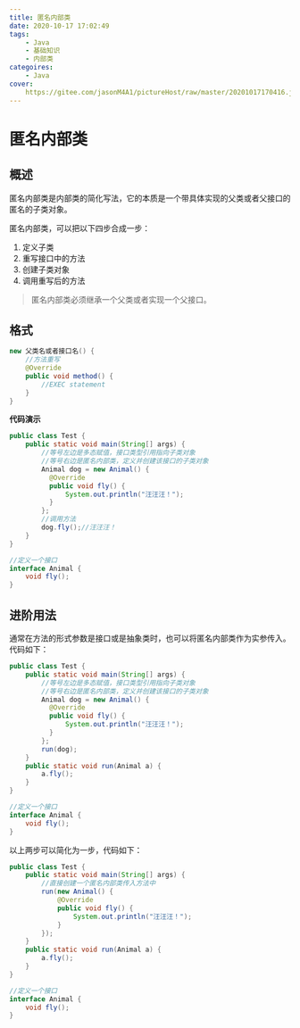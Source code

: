 ```yaml
---
title: 匿名内部类
date: 2020-10-17 17:02:49
tags: 
	- Java
	- 基础知识
	- 内部类
categoires:
	- Java
cover:
	https://gitee.com/jasonM4A1/pictureHost/raw/master/20201017170416.jpg
---
```


# 匿名内部类

## 概述

匿名内部类是内部类的简化写法，它的本质是一个带具体实现的父类或者父接口的匿名的子类对象。

匿名内部类，可以把以下四步合成一步：

1. 定义子类
2. 重写接口中的方法
3. 创建子类对象
4. 调用重写后的方法

> 匿名内部类必须继承一个父类或者实现一个父接口。

## 格式

~~~java
new 父类名或者接口名() {
    //方法重写
    @Override
    public void method() {
        //EXEC statement
    }
}
~~~

**代码演示**

~~~java
public class Test {
    public static void main(String[] args) {
        //等号左边是多态赋值，接口类型引用指向子类对象
        //等号右边是匿名内部类，定义并创建该接口的子类对象
        Animal dog = new Animal() {
          @Override
          public void fly() {
              System.out.println("汪汪汪！");
          }
        };
        //调用方法
        dog.fly();//汪汪汪！
    }
}

//定义一个接口
interface Animal {
    void fly();
}
~~~

## 进阶用法

通常在方法的形式参数是接口或是抽象类时，也可以将匿名内部类作为实参传入。代码如下：

~~~java
public class Test {
    public static void main(String[] args) {
        //等号左边是多态赋值，接口类型引用指向子类对象
        //等号右边是匿名内部类，定义并创建该接口的子类对象
        Animal dog = new Animal() {
          @Override
          public void fly() {
              System.out.println("汪汪汪！");
          }
        };
        run(dog);
    }
    public static void run(Animal a) {
        a.fly();
    }
}

//定义一个接口
interface Animal {
    void fly();
}
~~~

以上两步可以简化为一步，代码如下：

~~~java
public class Test {
    public static void main(String[] args) {
        //直接创建一个匿名内部类传入方法中
        run(new Animal() {
            @Override
            public void fly() {
                System.out.println("汪汪汪！");
            }
        });
    }
    public static void run(Animal a) {
        a.fly();
    }
}

//定义一个接口
interface Animal {
    void fly();
}
~~~

